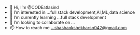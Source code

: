 - 👋 Hi, I’m @CODEatlasind
- 👀 I’m interested in ...full stack development,AI,ML,data science
- 🌱 I’m currently learning ...full stack development
- 💞️ I’m looking to collaborate on ...
- 📫 How to reach me ...shashankshekharsn042@gmail.com

<!---
CODEatlasind/CODEatlasind is a ✨ special ✨ repository because its `README.md` (this file) appears on your GitHub profile.
You can click the Preview link to take a look at your changes.
--->
